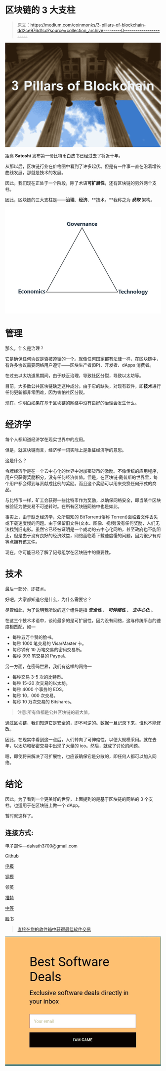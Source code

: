 # 区块链的 3 大支柱

> 原文：<https://medium.com/coinmonks/3-pillars-of-blockchain-dd2ce976d1cd?source=collection_archive---------0----------------------->

![](img/77298a1ce3fb28e76ad6d83298c6c929.png)

距离 **Satoshi** 发布第一份比特币白皮书已经过去了将近十年。

从那以后，区块链行业在价格图中看到了许多起伏。但是有一件事一直在沿着增长曲线发展，那就是技术的发展。

因此，我们现在正处于一个阶段，除了术语**可扩展性**，还有区块链的另外两个支柱。

因此，区块链的三大支柱是——**治理**、**经济**、**技术。**我称之为 ***获取*** 架构。

![](img/79394c2e65d3e6994384d1b4e515942c.png)

# 管理

那么，什么是治理？

它是确保任何协议是否被遵循的一个。就像任何国家都有法律一样，在区块链中，有许多协议需要网络用户遵守——区块生产者(BP)、开发者、dApps 消费者。

在过去以太坊道黑期间，由于缺乏治理，导致社区分裂，导致以太坊等。

目前，大多数公共区块链缺乏这种成分。由于它的缺失，对现有软件，即**技术**进行任何更新都非常困难，因为害怕社区分裂。

现在，你明白如果在基于区块链的网络中没有良好的治理会发生什么。

# 经济学

每个人都知道经济学在现实世界中的应用。

但是，就区块链而言，经济学一词实际上是象征经济学的意思。

这是什么？

令牌经济学是在一个去中心化的世界中对加密货币的激励。不像传统的应用程序，用户只获得奖励积分，没有任何经济价值。但是，在区块链·戴普斯的世界里，每个用户都会得到与贡献成比例的奖励。而且这个奖励可以用来交换任何形式的商品。

与比特币一样，矿工会获得一些比特币作为奖励，以确保网络安全，即当某个区块被验证为使交易不可逆转时。在所有区块链网络中也是如此。

事实上，由于缺乏经济学，众所周知的 BitTorrent(俗称 Torrent)面临着文件丢失或下载速度慢的问题。由于保留旧文件(文本、图像、视频)没有任何奖励，人们无法找到旧电影。虽然它已经被证明是一个成功的去中心化网络，甚至政府也不能阻止，但是由于没有良好的经济效益，网络面临着下载速度慢的问题，因为很少有对等点拥有该文件。

现在，你可能已经了解了记号组学在区块链中的重要性。

# 技术

最后一部分，即技术。

好吧，大家都知道它是什么，为什么需要它？

尽管如此，为了说明我所说的这个组件是指 ***安全性*** 、 ***可伸缩性*** 、 ***去中心化*** 。

在这三个技术术语中，谈论最多的是可扩展性，因为没有网络，这与传统平台的速度相匹配，如—

*   每秒五万个赞的脸书。
*   每秒 1000 笔交易的 Visa/Master 卡。
*   每秒钟有 10 万笔交易的密码交易所。
*   每秒 393 笔交易的 Paypal。

另一方面，在密码世界，我们有这样的网络—

*   每秒交易 3-5 次的比特币。
*   每秒 15–20 次交易的以太坊。
*   每秒 4000 个事务的 EOS。
*   每秒 10，000 次交易。
*   每秒 10 万次交易的 Bitshares。

> 注意:所有值都是公共区块链的最大值。

通过区块链，我们知道它是安全的，即不可逆的。数据一旦记录下来，谁也不能修改。

因此，在现实中看到这一点后，人们转向了可伸缩性，以便大规模采用。就在去年，以太坊和秘密交易中出现了大量的 ico。然后，就成了讨论的问题。

嗯，即使将来解决了可扩展性，也应该确保它是分散的，即任何人都可以加入网络。

# 结论

因此，为了看到一个更美好的世界，上面提到的是基于区块链的网络的 3 个支柱。也适用于在区块链上做一个 dApp。

暂时就这样了。

## 连接方式:

电子邮件—[dalvath3700@gmail.com](mailto:dalvath3700@gmail.com)

[Github](https://github.com/abhi3700)

[电报](https://t.me/abhi3700)

[钢模](https://steemit.com/@abhi3700)

领英

[推特](https://twitter.com/abhi3700)

[中等](/@abhi3700)

[脸书](https://www.facebook.com/abhi3700)

> [直接在您的收件箱中获得最佳软件交易](https://coincodecap.com/?utm_source=coinmonks)

[![](img/7c0b3dfdcbfea594cc0ae7d4f9bf6fcb.png)](https://coincodecap.com/?utm_source=coinmonks)